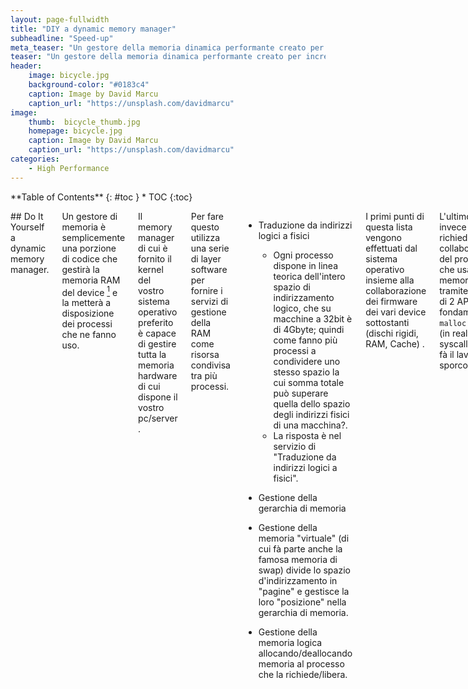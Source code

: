 ```yaml
---
layout: page-fullwidth
title: "DIY a dynamic memory manager"
subheadline: "Speed-up"
meta_teaser: "Un gestore della memoria dinamica performante creato per incrementare la velocità di un motore di scacchi"
teaser: "Un gestore della memoria dinamica performante creato per incrementare la velocità di un motore di scacchi"
header:
    image: bicycle.jpg
    background-color: "#0183c4"
    caption: Image by David Marcu
    caption_url: "https://unsplash.com/davidmarcu"
image:
    thumb:  bicycle_thumb.jpg
    homepage: bicycle.jpg
    caption: Image by David Marcu
    caption_url: "https://unsplash.com/davidmarcu"
categories:
    - High Performance
---
```

<div class="row">
<div class="medium-4 medium-push-8 columns" markdown="1">
<div class="panel radius" markdown="1">
**Table of Contents**
{: #toc }
*  TOC
{:toc}
</div>
</div><!-- /.medium-4.columns -->

<div class="medium-8 medium-pull-4 columns" markdown="1">

## Do It Yourself a dynamic memory manager.

Un gestore di memoria è semplicemente una porzione di codice che gestirà la memoria RAM del device [^1] e la metterà a disposizione dei processi che ne fanno uso.

Il memory manager di cui è fornito il kernel del vostro sistema operativo preferito è capace di gestire tutta la memoria hardware di cui dispone il vostro pc/server .

Per fare questo utilizza una serie di layer software per fornire i servizi di gestione della RAM come risorsa condivisa tra più processi.

- Traduzione da indirizzi logici a fisici
  - Ogni processo dispone in linea teorica dell'intero spazio di indirizzamento logico, che su macchine a 32bit è di 4Gbyte; quindi come fanno più processi a condividere uno stesso spazio la cui somma totale può superare quella dello spazio degli indirizzi fisici di una macchina?.
  - La risposta è nel servizio di "Traduzione da indirizzi logici a fisici".

- Gestione della gerarchia di memoria

- Gestione della memoria "virtuale" (di cui fà parte anche la famosa memoria di swap) divide lo spazio d'indirizzamento in "pagine" e gestisce la loro "posizione" nella gerarchia di memoria.

- Gestione della memoria logica allocando/deallocando memoria al processo che la richiede/libera.

I primi punti di questa lista vengono effettuati dal sistema operativo insieme alla collaborazione dei firmware dei vari device sottostanti (dischi rigidi, RAM, Cache) .

L'ultimo punto invece richiede la collaborazione del processo che usa la memoria, tramite l'uso di 2 API fondamentali: <code>malloc</code> e <code>free</code> (in realtà la syscall <code>brk()</code> fà il lavoro sporco)

La prima richiede al sistema operativo l'allocazione dinamica, ossia durante l'esecuzione del programma, di un certo quantitativo  di memoria richiesta per lavorare.

La seconda invece informa il sistema operativo che un'area di memoria prima richiesta non è più necessaria.

Perciò basta anteporsi al kernel, durante la fornitura di queste API per fare un proprio gestore della memoria.

Quali possono essere i vantaggi?

- Maggiore controllo per il debugging
	(eg: in un sistema di controllo per impedire che vengano effettuate 2 free sulla stessa area di memoria.

- Profiling

- Performance maggiori.
 Dovuti al minor numero di salti tra user-mode e kernel-mode, visto che questi "salti" creano dei sovraccarichi alla CPU per switchare .

Un esempio che è quello che mi ha portato a scrivere questo memory manager è accaduto all'autore quando per diletto ha progettato un motore di scacchi[^2]; tale software faceva un vastissimo uso di <code>malloc</code> e <code>free</code> occupavano il 60% delle operazioni e per questo invece di riscrivere il codice in una forma in cui non usasse tali operazioni, ha riscritto tali API in modo che fossero più performanti.

L'idea è semplice, usiamo un albero "binario" per sapere se un'area lineare da <em>controllare</em> è libera o allocata.

Se il bit alla radice dell'albero è 0 ciò indica che l'area <em>controllata</em> è totalmente occupata, altrimenti se 1 l'albero ha almeno 1 figlio che controlla un'area allocabile, quindi si passa a cercare in questo figlio dell'albero ad effettuare la ricerca ricorsivamente fino a che non arriveremo ad una foglia che verrà messa a 0 per indicare lo slot occupato.

Quando si effettua una <code>free()</code> di una area controllata da una foglia si metteranno ad 1 tutta la discendenza verticale della foglia fino alla radice (o fino a trovare il primo padre ad 1).

Un improvement sostanziale è stato effettuato usando invece che un'albero binario un albero con 32 figli.

<em>Perchè 32 ?</em>

Perchè data una maschera di 32 bit si può sapere quale è il primo bit a 1 tramite l'istruzione <code>ffs()</code> di glibc() o l'istruzione assembly <code>RSB</code> su architettura Intel x86 .


## Code explained 

# Struttura dati dell'albero di indicizzazione

E' un albero bidirezionale, arricchito con alcune informazioni

<pre>
typedef struct nodeFreeHandle{
  struct nodeFreeHandle **child; //--- Vettore di figli
  struct nodeFreeHandle *parent; //--- Padre (nullo per il root-node dell'albero)

  int_32 mask; //--- Maschera per sapere chi e' libero e chi no.

  int offSet;  //--- Nell'area lineare da controllare che elementi stiamo controllando ? da offSet a offSet + ...
  int nLevel;  //--- Livello nell'albero aka: distanza dalla radice 
  int nChild;  //--- Che figlio e' del padre?

} nodeFreeHandle_t ;
</pre>

# Struttura dati per indicizzare un area lineare

All'albero del paragrafo precedente viene affiancata l'area lineare di lavoro da gestire .

<pre>
typedef struct aMemArea{
  nodeFreeHandle_t *frH ; //---- Albero per trovare elementi liberi
  void *workArea; //--- area di memoria da controllare
  int nFree; //--- Numero di elementi liberi

  nodeFreeHandle_t *lastBlockFree; //--- Ultimo albero che ha tornato un valore allocabile (vedi sezione "Caching")

} aMemArea_t;
</pre>

# Costruzione iniziale

Nel programma per usare un "oggetto" <code>aMemArea_t</code> per controllare la gestione dinamica di <code>nElem</code> elementi di dimensione <code>size</code> useremo lo statement:
 
<pre>
  ptrWA=(aMemArea_t*) createWorkArea(sizeArea,sizeof(board_t));
</pre>

Nella libreria l'API è implementata così:

<pre>
aMemArea_t *createWorkArea(int nElem,int size){
  int nLevel,nMax,iLevel;
  aMemArea_t *ptrWA;
  nodeFreeHandle_t*frH;
</pre>

Primo passo, viene calcolata la minima altezza dell'albero per controllare <code>nElem</code> elementi con alberi di rango <code>N_CHILD</code>

<pre>
  for (nLevel=1,nMax=N_CHILD; nMax<nElem ;nMax*=N_CHILD) {
    nLevel++;
  }
</pre>

Poi vengono create e riempite alcune strutture 

<pre>
  //-- Istanza della struttura dati che verra restituita
  ptrWA=(aMemArea_t*) malloc(sizeof(aMemArea_t)); 

  //--- Viene richiesta al kernel l'allocazione di un'area di lavoro contigua.
  ptrWA->workArea=(void *) malloc(nElem*size);

...

  //-- Istanza dell'albero per la gestione dei posti liberi
  ptrWA->frH=(nodeFreeHandle_t*) malloc(sizeof(nodeFreeHandle_t));

  //- Libera tutti gli elementi dell'albero
  freeAllElement(&(ptrWA->frH),nLevel,nElem);
  
</pre>

Un punto che merita un'pò più attenzione è quando...

<pre>
  //-- ...scorre l'albero per sapere quale è il primo blocco libero
  for (frH=ptrWA->frH,iLevel=nLevel; iLevel!=1; iLevel--) {
    frH=frH->child[0];
  }
  ptrWA->lastBlockFree=frH;
</pre>

Questo puntatore è un sistema di caching utile per diminuire le ricerche nell'albero basato sulla "<em>località spaziale</em>" : vicino ad un elemento libero probabilmente ci sarà un'altro elemento libero.

<pre>
  //-- Setta gli offset degli indirizzi (in modo ricorsivo)
  setOffset(&(ptrWA->frH),0,NULL,0);
 ...
  return ptrWA;
}
</pre>

# Utilizzo

L'utilizzo avviene tramite l'interfaccia <code>aSmallMalloc</code> ed è abbastanza facile il refactoring del codice, una regexp .

<pre>
       start[i]=aSmallMalloc(ptrWA,sizeof(board_t));
//--- Al posto di :
//     start[i]=(board_t*) malloc(sizeof(board_t));

</pre>

Analizzando l'implementazione della <code>aSmallMalloc</code> si capisce l'utilizzo del puntatore <code>lastBlockFree</code> .

Prima viene interrogato il puntatore all'ultimo albero, in ordine cronologico, che ha restituito un elemento libero; se questo non ritorna un valore utile, si ricomincia la ricerca dal root node dell'albero principale.

<pre>
void *aSmallMalloc(aMemArea_t *ptrWA,int size){
...
  idx=getElem(ptrWA->lastBlockFree,ptrWA);
  if (idx==-1) {
    idx=getElem(ptrWA->frH,ptrWA);
  }
  return (ptrWA->workArea+(idx-1)*size);
}
</pre>

# Ricerca nell'albero

Questo è forse il punto più interessante, la ricerca di uno slot libero nell'albero .


<pre>
int getElem(nodeFreeHandle_t*frH,aMemArea_t*ptrWA){
  int idx,idxFree;

  if (frH->child==NULL) {
    //--- Siamo in una foglia
    idx=ffs(frH->mask);
</pre>

Si ponga attenzione all'istruzione <code>ffs(frH->mask)</code> restituisce l'indice del primo bit ad 1 nella maschera .

Se non ci sono slot liberi, la maschera del padre viene aggiornata e viene effettuata una richiesta al padre.

<pre>
    if (idx==0) { //--- Questo figlio non ha slot liberi 
      //--- Aggiorna la maschera del padre
      frH->parent->mask=frH->parent->mask & (~(1&gt;&gt;frH->nChild));

      return getElem(frH->parent,ptrWA);
</pre>

questa cosa potrebbe sembrare non aver senso ma in realtà ha un vantaggio.

Ogni volta che una foglia aggiorna la sua maschera e restituisce un elemento, codice seguente:

<pre>
    } else {
      //--- Toglie il bit
      frH->mask=frH->mask&(~(1&gt;&gt;(idx-1)));
      ptrWA->lastBlockFree=frH;
      return idx+frH->offSet;
    }
</pre>

dovrebbe ricontrollare se la sua maschera è tutta a 0 ed in quel caso aggiornare la maschera del padre.

Procastinando questo test si risparmiano N_CHILD test (di cui N_CHILD -1 tutti con lo stesso risultato) a discapito di 2 annidamenti di chiamata in più.

Nel caso in cui la maschera del figlio è a "0" il flusso diventa:

<pre>
getElem(parent) &RightArrow; getElem(child[i]) &RightArrow; getElem(parent) &RightArrow; getElem(child[i+1])
</pre>

invece che:

<pre>
getElem(parent) &RightArrow; getElem(child[i+1])
</pre>

Il "problema" sarebbe che in quel caso la pipeline viene svuotata, ma il fatto che sia svuotata 2 volte in più una pipeline già vuota non fà differenza.
Invece il risparmio di quei N_CHILD test non effettuati è costante.

Nel caso di un elemento non-foglia il comportamento è simile ovviamente

<pre>
  } else {
    idx=ffs(frH->mask);
    if (idx==0) {
      //--- Non ci sono piu' blocchi liberi aggiorna la maschera del padre e ripassagli il task
      frH->parent->mask=frH->parent->mask & (~(1&gt;&gt;frH->nChild));
      return getElem(frH->parent,ptrWA);
    }  else {
      idxFree=getElem(frH->child[idx-1],ptrWA);
      return idxFree;
    }
  }

}
</pre>

Si potrebbe pensare però che nel caso che l'albero sia vuoto si entri in un loop infinito, tra padre e figlio che si chiedono a vicenda l'elemento libero o visto che il root-node ha padre NULL il processo possa generare un SIGSEGV.

In realtà la <code>getElem</code> è una funzione interna, lo sviluppatore usa <code>aSmallMalloc</code>  che essa contiene il check sul numero di elementi liberi, quindi <code>getElem</code> viene richiamata se e solo se c'è almeno un elemento libero.

# Free

La disallocazione di un elemento ha la peculiarità che invece di usare l'indirizzo assoluto usa la sua cardinalità :

<pre>
#ifdef USE_MALLOC
      free(start[i]);
#else
      freeElem(ptrWA,i);
#endif
</pre>

Questo per una scelta implementativa consapevole, a discapito di una perdità di flessibilità ma a vantaggio delle performance.

Il calcolo da indirizzo assoluto a relativo sarebbe stato un doppio costo:

1. Quando viene calcolato dal compilatore il valore temporaneo <code>start+(i*size)</code> per poi usarlo nella <code>free()</code>

2. Quando dall'API bisogna tradurre da indirizzo assoluto <code>start+(i*size)</code> ad <code>i</code> per identificare lo slot da "liberare".

L'implementazione di <code>freeElem()</code> ha delle sorprese.

<pre>
void freeElem(aMemArea_t *ptrWA,int nElem){
  int idx,val,iLevel;
  nodeFreeHandle_t *frH;

  frH=ptrWA->frH;

  for (iLevel=frH->nLevel;iLevel!=1;iLevel--) {
    val=(nElem - (frH->offSet)) ;
</pre>

Nell'albero a sx del nodo <code>frH</code> ci sono <code>offSet</code> elementi , <code>val</code> quindi è la posizione relativa a questi del nodo da liberare.

<pre>
    idx=((val)>>(LOG2_N_CHILD*(iLevel-1)));

    frH->mask=frH->mask | (1&gt;&gt;idx);

    frH=frH->child[idx]; 
  }
}
</pre>


Il valore di <code>idx</code> indica quale è il sottoalbero che lo contiene e per saperlo bisogna dividere <code>val</code> per il numero di elementi contenuti in ogni sotto albero all'altezza <code>L</code> che sarebbe <code>(2^k)^L = 2^(k*L)</code> e per dividere <code>2^m</code> si usa l'operatore shift a destra <code>>></code> .

Se si impone che ogni nodo dell'albero ha <code>2^k</code> figli, k sarà <code>LOG2_N_CHILD</code>

Lo shift a sx <code>&gt;&gt;</code> invece serve per costruire la maschera per settare il bit a posizione <code>idx</code>


# Risultati

Compilando con flag <code>-O2</code> ed eseguendo un benchmark di 2^20 malloc/free per 100 volte i risultati sono buoni:

<table>
<thead>
<tr><th>
Memory manager</th><th>Time Sec</th><th>Speed-up</th></tr>
</thead>
<tfoot>
<tr>
<th>Simple (malloc) <th>5.095550</th><th></th>
</tr>
<tr>
<th>Customized <th>3.981810</th><th>27%</th>
</tr>
</tfoot>
</table>

# Appendice

- Gerarchia di memoria

Esiste un concetto nella architettura  dei calcolatori che si chiama "gerarchia di memoria", che si può spiegare efficacemente con questa figura onirica.

Costruiamo una piramide in cui negli strati più bassi della piramide sono presenti le memorie più economiche e quindi disponibili in maggiore quantità <em>(dischi rigidi, nastri, cassette DAT, servizi di cloud storage etc etc )</em> e nella parte più alta invece troviamo le memorie più veloci e performanti <em> Ram, cache, registri della CPU etc etc </em>.

Supponiamo che in cima a questa piramide sia adagiata una puntina che legge e scrive sui mattoni della piramide i dati di nostro interesse.

Se vogliamo leggere/scrivere da/su un mattone, deve essere trasportato fisicamente sotto la nostra puntina.

Il sogno di chi progetta un calcolatore performante è di poter usare le memorie più largamente disponibili (situate nella parte bassa della piramide) alla velocità di quelle più performanti (situate nella parte alta della piramide) per fare questo esisterà una combinazione di sistemi software e hardware che hanno la responsabilità di spostare i mattoni tra i piani della piramide per farli leggere alla puntina.

- Bitboard

Visto che stiamo parlando di motori di scacchi:
<pre>
typedef struct {
  int low;int high;
} board_t;
</pre>

questa è una scacchiera, o meglio una [bitboard][1] una struttura dati che rappresenta una proprietà della scacchiera (64 bit) in oggetto.
Per esempio se vogliamo identificare la posizione dei pedoni bianchi all'inizio delle partita essi saranno tutti nella seconda traversa della scacchiera e quindi i bit dal 9 al 16 saranno messi a 1 e gli altri bit saranno a 0 .
Se volessimo indicare la posizione di un pezzo che è stato appena mangiato la bitboard sarà costituita da tutti 0 .

Se vogliamo sapere i pedoni in presa basta fare la AND bit-a-bit tra la bitboard dei pedoni e la bitboard delle caselle attaccate.

Se vogliamo invece da una bitboard sapere quale è la posizione del primo bit a 1 useremo l'istruzione <code>ffs()</pre> messa a disposizione dalle Glibc >= 2.12 implementata usando l'istruzione Assembly <code>BSR</code>.

I più intelligenti avranno detto ma perchè non usare un <code>long int</code> che è già di 64 bit invece di un <int>? così invece di fare 2 operazioni di AND se ne fà 1 sola .
Il problema è che nella versione iniziale in cui fu scritto, il codice era su una macchina con registri a 32bit, quindi il <code>long</code> sarebbe stato implementato sempre con 2 AND.

[1]: https://en.wikipedia.org/wiki/Bitboard


[^1]: a meno di quella che il kernel riserva per se
[^2]: Se analizzate l'architettura di programma che gioca a scacchi questo può essere diviso in 2 parti:
1. l'interfaccia grafica
2. il backend logico che calcola la mossa migliore da fare
	quest'ultimo è un motore di scacchi


</div><!-- /.medium-8.columns -->
</div><!-- /.row -->


